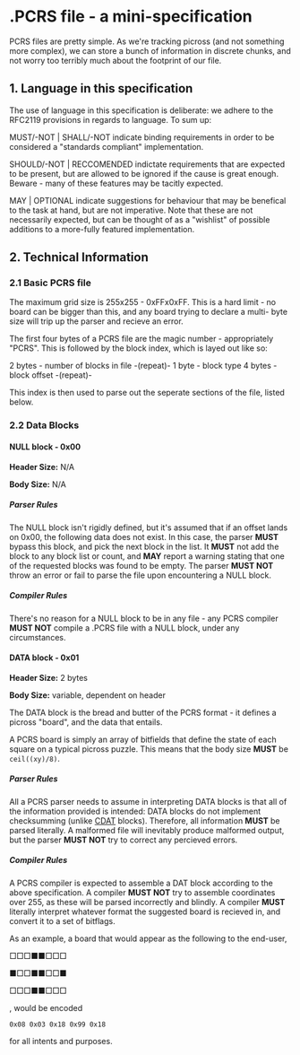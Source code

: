 # .PCRS file - a mini-specification

PCRS files are pretty simple. As we're tracking picross (and not something
more complex), we can store a bunch of information in discrete chunks, and
not worry too terribly much about the footprint of our file.

## 1. Language in this specification

The use of language in this specification is deliberate: we adhere to the
RFC2119 provisions in regards to language. To sum up:

MUST/-NOT | SHALL/-NOT indicate binding requirements in order to be
considered a "standards compliant" implementation.

SHOULD/-NOT | RECCOMENDED indictate requirements that are expected to
be present, but are allowed to be ignored if the cause is great enough.
Beware - many of these features may be tacitly expected.

MAY | OPTIONAL indicate suggestions for behaviour that may be
benefical to the task at hand, but are not imperative. Note that
these are not necessarily expected, but can be thought of as a
"wishlist" of possible additions to a more-fully featured implementation.

## 2. Technical Information

### 2.1 Basic PCRS file

The maximum grid size is 255x255 - 0xFFx0xFF. This is a hard limit - no
board can be bigger than this, and any board trying to declare a multi-
byte size will trip up the parser and recieve an error.

The first four bytes of a PCRS file are the magic number - appropriately
"PCRS". This is followed by the block index, which is layed out like so:

2 bytes - number of blocks in file
-(repeat)-
1 byte - block type
4 bytes - block offset
-(repeat)-

This index is then used to parse out the seperate sections of the file,
listed below.

### 2.2 Data Blocks

#### NULL block - 0x00

**Header Size:** N/A

**Body Size:** N/A 

##### Parser Rules

The NULL block isn't rigidly defined, but it's assumed that if an offset lands
on 0x00, the following data does not exist. In this case, the parser **MUST**
bypass this block, and pick the next block in the list. It **MUST** not add the
block to any block list or count, and **MAY** report a warning stating that one
of the requested blocks was found to be empty. The parser **MUST NOT** throw
an error or fail to parse the file upon encountering a NULL block.

##### Compiler Rules

There's no reason for a NULL block to be in any file - any PCRS compiler
**MUST NOT** compile a .PCRS file with a NULL block, under any circumstances.


#### DATA block - 0x01

**Header Size:** 2 bytes

**Body Size:** variable, dependent on header

The DATA block is the bread and butter of the PCRS format - it defines
a picross "board", and the data that entails.

A PCRS board is simply an array of bitfields that define the state of
each square on a typical picross puzzle. This means that the body size
**MUST** be `ceil((xy)/8)`.

##### Parser Rules

All a PCRS parser needs to assume in interpreting DATA blocks is that
all of the information provided is intended: DATA blocks do not
implement checksumming (unlike [CDAT](#CDAT) blocks). Therefore, all
information **MUST** be parsed literally. A malformed file will
inevitably produce malformed output, but the parser **MUST NOT**
try to correct any percieved errors.

##### Compiler Rules

A PCRS compiler is expected to assemble a DAT block according to the above
specification. A compiler **MUST NOT** try to assemble coordinates over
255, as these will be parsed incorrectly and blindly. A compiler **MUST**
literally interpret whatever format the suggested board is recieved in,
and convert it to a set of bitflags.

As an example, a board that would appear as the following to the end-user,

□□□■■□□□

■□□■■□□■

□□□■■□□□

, would be encoded

`0x08 0x03 0x18 0x99 0x18`

for all intents and purposes.



